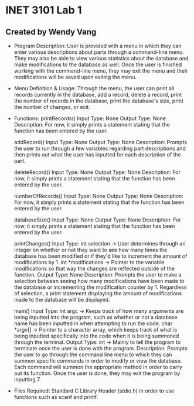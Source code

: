 # INET 3101 Lab 1
## Created by Wendy Vang

- Program Description: User is provided with a menu in which they can enter various descriptions about parts through a command-line menu. They may also be able to view various statistics about the database and make modifications to the database as well. Once the user is finished working with the command-line menu, they may exit the menu and their modifications will be saved upon exiting the menu.


- Menu Definition & Usage: Through the menu, the user can print all records currently in the database, add a record, delete a record, print the number of records in the database, print the database's size, print the number of changes, or exit.


- Functions:
    printRecords()
        Input Type: None
        Output Type: None
        Description: For now, it simply prints a statement stating that the function has been entered by the user.

    addRecord()
        Input Type: None
        Output Type: None
        Description: Prompts the user to run through a few variables regarding part descriptions and then prints out what the user has inputted for each description of the part.

    deleteRecord()
        Input Type: None
        Output Type: None
        Description: For now, it simply prints a statement stating that the function has been entered by the user.

    numberOfRecords()
        Input Type: None
        Output Type: None
        Description: For now, it simply prints a statement stating that the function has been entered by the user.

    databaseSize()
        Input Type: None
        Output Type: None
        Description: For now, it simply prints a statement stating that the function has been entered by the user.

    printChanges()
        Input Type:
            int selection -> User determines through an integer on whether or not they want to see how many times the database has been modified or if they'd like to increment the amount of modifications by 1.
            int *modifications -> Pointer to the variable modifications so that way the changes are reflected outside of the function.
        Output Type: None
        Description: Prompts the user to make a selection between seeing how many modifications have been made to the database or incrementing the modification counter by 1. Regardless of selection, a print statement displaying the amount of modifications made to the database will be displayed.

    main()
        Input Type:
            int argc -> Keeps track of how many arguments are being inputted into the program, such as whether or not a database name has been inputted in when attempting to run the code.
            char *argv[] -> Pointer to a character array, which keeps track of what is being inputted specifically into the code when it is being summoned through the terminal.
        Output Type:
            int -> Mainly to tell the program to terminate once the user is done with the program.
        Description: Prompts the user to go through the command line menu to which they can summon specific commands in order to modify or view the database. Each command will summon the appropriate method in order to carry out its function. Once the user is done, they may exit the program by inputting 7.


- Files Required: Standard C Library Header (stdio.h) in order to use functions such as scanf and printf.
